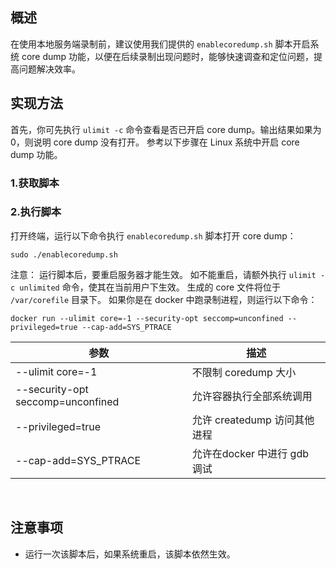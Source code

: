 ## 概述

在使用本地服务端录制前，建议使用我们提供的 `enablecoredump.sh` 脚本开启系统 core dump 功能，以便在后续录制出现问题时，能够快速调查和定位问题，提高问题解决效率。

## 实现方法

首先，你可先执行 `ulimit -c` 命令查看是否已开启 core dump。输出结果如果为 0，则说明 core dump 没有打开。
参考以下步骤在 Linux 系统中开启 core dump 功能。

### 1.获取脚本

<Attachment link="https://portal.volccdn.com/obj/volcfe/cloud-universal-doc/upload_74731234e6c19c409923e79401ff81fb.sh" name="enablecoredump.sh" size="368.00Bytes"></Attachment>

### 2.执行脚本

打开终端，运行以下命令执行 `enablecoredump.sh` 脚本打开 core dump：

```plain
sudo ./enablecoredump.sh
```

注意：
运行脚本后，要重启服务器才能生效。
如不能重启，请额外执行 `ulimit -c unlimited` 命令，使其在当前用户下生效。
生成的 core 文件将位于 `/var/corefile` 目录下。
如果你是在 docker 中跑录制进程，则运行以下命令：

```plain
docker run --ulimit core=-1 --security-opt seccomp=unconfined --privileged=true --cap-add=SYS_PTRACE
```

| 参数 | 描述 |
| --- | --- |
| \--ulimit core=-1 | 不限制 coredump 大小 |
| \--security-opt seccomp=unconfined | 允许容器执行全部系统调用 |
| \--privileged=true | 允许 createdump 访问其他进程 |
| \--cap-add=SYS\_PTRACE | 允许在docker 中进行 gdb 调试 |


<br>

## 注意事项

- 运行一次该脚本后，如果系统重启，该脚本依然生效。
	

<br>